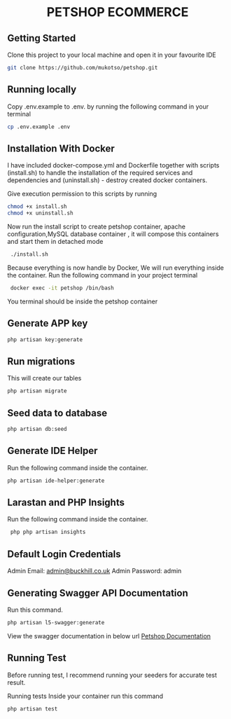 <h1 align="center">PETSHOP ECOMMERCE </h1>

## Getting Started
Clone this project to your local machine and open it in your favourite IDE
```bash
git clone https://github.com/mukotso/petshop.git
```
## Running locally
Copy .env.example to .env. by running the following command in your terminal

```bash
cp .env.example .env 
```

## Installation With Docker
I have included docker-compose.yml and Dockerfile together with scripts (install.sh) to handle the installation of the required services and dependencies  and (uninstall.sh) - destroy created docker containers.

Give execution permission to this scripts by running
```bash
chmod +x install.sh 
chmod +x uninstall.sh 
```
Now run the install script to create petshop container, apache configuration,MySQL database container , it will compose this containers and start them in detached mode

```bash
 ./install.sh 
```

Because everything is now handle by Docker, We will run everything inside the container.
Run the following command in your project terminal

```bash
 docker exec -it petshop /bin/bash
```
You terminal should be inside the petshop container


## Generate  APP key

```bash
php artisan key:generate
```

## Run migrations
This will create our tables
```bash
php artisan migrate
```

## Seed data to database

```bash
php artisan db:seed
```

## Generate IDE Helper
Run the following command inside the container.
```bash
php artisan ide-helper:generate
```
## Larastan and PHP Insights
Run the following command inside the container.

```bash
 php php artisan insights
```

## Default Login Credentials
Admin Email:  admin@buckhill.co.uk
Admin Password: admin


## Generating Swagger API Documentation
Run this command.
```bash
php artisan l5-swagger:generate
```

View the swagger documentation in below url
[Petshop Documentation](http://localhost:8082/api/petshop-documentation)



## Running Test

Before running test, I recommend running your seeders for accurate test result.

Running tests
Inside your container run this command
```bash
php artisan test
```
